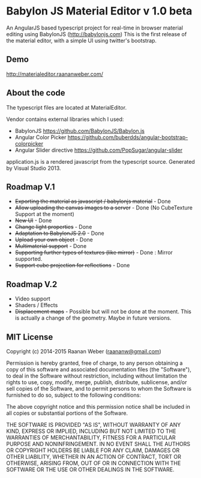 Babylon JS Material Editor v 1.0 beta
================================

An AngularJS based typescript project for real-time in browser material editing using BabylonJS (http://babylonjs.com)
This is the first release of the material editor, with a simple UI using twitter's bootstrap.

Demo
-------

http://materialeditor.raananweber.com/

About the code
----------
The typescript files are located at MaterialEditor.

Vendor contains external libraries which I used:
* BabylonJS https://github.com/BabylonJS/Babylon.js
* Angular Color Picker https://github.com/buberdds/angular-bootstrap-colorpicker
* Angular Slider directive https://github.com/PopSugar/angular-slider

application.js is a rendered javascript from the typescript source. Generated by Visual Studio 2013.

Roadmap V.1
----------------------
* ~~Exporting the material as javascript / babylonjs material~~ - Done
* ~~Allow uploading the canvas images to a server~~ - Done (No CubeTexture Support at the moment)
* ~~New UI~~ - Done
* ~~Change light properties~~ - Done
* ~~Adaptation to BabylonJS 2.0~~ - Done
* ~~Upload your own object~~ - Done
* ~~Multimaterial support~~ - Done
* ~~Supporting further types of textures (like mirror)~~ - Done : Mirror supported.
* ~~Support cube projection for reflections~~ - Done

Roadmap V.2
--------------------------
* Video support
* Shaders / Effects
* ~~Displacement maps~~ - Possible but will not be done at the moment. This is actually a change of the geometry. Maybe in future versions.


MIT License
------------------

Copyright (c) 2014-2015 Raanan Weber (raananw@gmail.com)

Permission is hereby granted, free of charge, to any person obtaining a copy of this software and associated documentation files (the "Software"), to deal in the Software without restriction, including without limitation the rights to use, copy, modify, merge, publish, distribute, sublicense, and/or sell copies of the Software, and to permit persons to whom the Software is furnished to do so, subject to the following conditions:

The above copyright notice and this permission notice shall be included in all copies or substantial portions of the Software.

THE SOFTWARE IS PROVIDED "AS IS", WITHOUT WARRANTY OF ANY KIND, EXPRESS OR IMPLIED, INCLUDING BUT NOT LIMITED TO THE WARRANTIES OF MERCHANTABILITY, FITNESS FOR A PARTICULAR PURPOSE AND NONINFRINGEMENT. IN NO EVENT SHALL THE AUTHORS OR COPYRIGHT HOLDERS BE LIABLE FOR ANY CLAIM, DAMAGES OR OTHER LIABILITY, WHETHER IN AN ACTION OF CONTRACT, TORT OR OTHERWISE, ARISING FROM, OUT OF OR IN CONNECTION WITH THE SOFTWARE OR THE USE OR OTHER DEALINGS IN THE SOFTWARE.